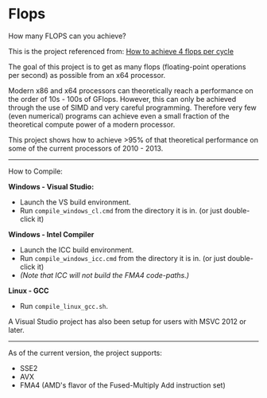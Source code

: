 Flops
=====

How many FLOPS can you achieve?

This is the project referenced from: [How to achieve 4 flops per cycle](http://stackoverflow.com/q/8389648/922184)

The goal of this project is to get as many flops (floating-point operations per second) as possible from an x64 processor.

Modern x86 and x64 processors can theoretically reach a performance on the order of 10s - 100s of GFlops.
However, this can only be achieved through the use of SIMD and very careful programming.
Therefore very few (even numerical) programs can achieve even a small fraction of the theoretical compute power of a modern processor.

This project shows how to achieve >95% of that theoretical performance on some of the current processors of 2010 - 2013.

-----

How to Compile:

**Windows - Visual Studio:**
 - Launch the VS build environment.
 - Run `compile_windows_cl.cmd` from the directory it is in. (or just double-click it)

**Windows - Intel Compiler**
 - Launch the ICC build environment.
 - Run `compile_windows_icc.cmd` from the directory it is in. (or just double-click it)
 - *(Note that ICC will not build the FMA4 code-paths.)*

**Linux - GCC**
 - Run `compile_linux_gcc.sh`.

A Visual Studio project has also been setup for users with MSVC 2012 or later.

-----

As of the current version, the project supports:
 - SSE2
 - AVX
 - FMA4 (AMD's flavor of the Fused-Multiply Add instruction set)

